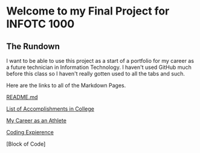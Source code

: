 # Welcome to my Final Project for INFOTC 1000
## The Rundown
I want to be able to use this project as a start of a portfolio for my career as a future technician in Information Technology.
I haven't used GitHub much before this class so I haven't really gotten used to all the tabs and such.

Here are the links to all of the Markdown Pages.

[README.md](https://github.com/RileyPut7/RIleyPut7/edit/master/README.md)

[List of Accomplishments in College](https://github.com/RileyPut7/RIleyPut7/blob/master/ListofAccomplishmentsinCollege.md)

[My Career as an Athlete](https://github.com/RileyPut7/RIleyPut7/blob/master/AthleticCareer.md)

[Coding Expierence](https://github.com/RileyPut7/RIleyPut7/blob/master/CodingExperience.md)

[Block of Code]
